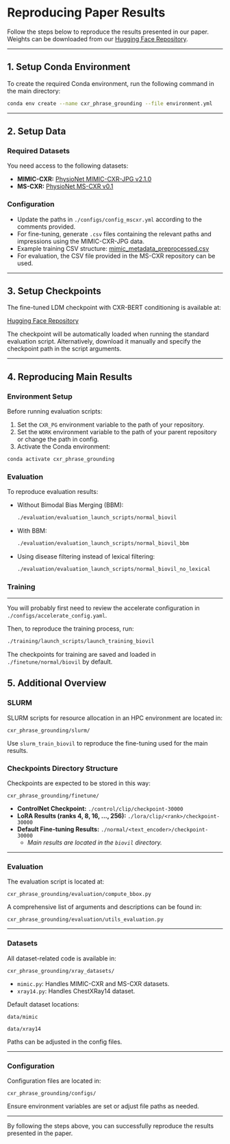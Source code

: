 # Reproducing Paper Results

Follow the steps below to reproduce the results presented in our paper.
Weights can be downloaded from our [Hugging Face Repository](https://huggingface.co/FelixNuetzel/cxr_bert_ldm/).

---

## 1. Setup Conda Environment

To create the required Conda environment, run the following command in the main directory:

```bash
conda env create --name cxr_phrase_grounding --file environment.yml
```

---

## 2. Setup Data

### Required Datasets

You need access to the following datasets:

- **MIMIC-CXR:** [PhysioNet MIMIC-CXR-JPG v2.1.0](https://physionet.org/content/mimic-cxr-jpg/2.1.0/)
- **MS-CXR:** [PhysioNet MS-CXR v0.1](https://physionet.org/content/ms-cxr/0.1/)

### Configuration

- Update the paths in `./configs/config_mscxr.yml` according to the comments provided.
- For fine-tuning, generate `.csv` files containing the relevant paths and impressions using the MIMIC-CXR-JPG data.
- Example training CSV structure: [mimic_metadata_preprocessed.csv](https://github.com/MischaD/chest-distillation/blob/master/experiments/mimic_metadata_preprocessed.csv)
- For evaluation, the CSV file provided in the MS-CXR repository can be used.

---

## 3. Setup Checkpoints

The fine-tuned LDM checkpoint with CXR-BERT conditioning is available at:

[Hugging Face Repository](https://huggingface.co/FelixNuetzel/cxr_bert_ldm/)

The checkpoint will be automatically loaded when running the standard evaluation script. Alternatively, download it manually and specify the checkpoint path in the script arguments.

---

## 4. Reproducing Main Results

### Environment Setup

Before running evaluation scripts:

1. Set the `CXR_PG` environment variable to the path of your repository.
2. Set the `WORK` environment variable to the path of your parent repository or change the path in config.
3. Activate the Conda environment:

```bash
conda activate cxr_phrase_grounding
```

### Evaluation

To reproduce evaluation results:

- Without Bimodal Bias Merging (BBM):
  ```bash
  ./evaluation/evaluation_launch_scripts/normal_biovil
  ```
- With BBM:
  ```bash
  ./evaluation/evaluation_launch_scripts/normal_biovil_bbm
  ```
- Using disease filtering instead of lexical filtering:
  ```bash
  ./evaluation/evaluation_launch_scripts/normal_biovil_no_lexical
  ```

### Training

---

You will probably first need to review the accelerate configuration in 
`./configs/accelerate_config.yaml`.

Then, to reproduce the training process, run:

```bash
./training/launch_scripts/launch_training_biovil
```

The checkpoints for training are saved and loaded in `./finetune/normal/biovil` by default.


## 5. Additional Overview

### SLURM

SLURM scripts for resource allocation in an HPC environment are located in:

```
cxr_phrase_grounding/slurm/
```

Use `slurm_train_biovil` to reproduce the fine-tuning used for the main results.

### Checkpoints Directory Structure

Checkpoints are expected to be stored in this way:

```
cxr_phrase_grounding/finetune/
```

- **ControlNet Checkpoint:** `./control/clip/checkpoint-30000`
- **LoRA Results (ranks 4, 8, 16, ..., 256):** `./lora/clip/<rank>/checkpoint-30000`
- **Default Fine-tuning Results:** `./normal/<text_encoder>/checkpoint-30000`
  - *Main results are located in the `biovil` directory.*

---

### Evaluation

The evaluation script is located at:

```
cxr_phrase_grounding/evaluation/compute_bbox.py
```

A comprehensive list of arguments and descriptions can be found in:

```
cxr_phrase_grounding/evaluation/utils_evaluation.py
```

---

### Datasets

All dataset-related code is available in:

```
cxr_phrase_grounding/xray_datasets/
```

- `mimic.py`: Handles MIMIC-CXR and MS-CXR datasets.
- `xray14.py`: Handles ChestXRay14 dataset.

Default dataset locations:

```
data/mimic
```
```
data/xray14
```

Paths can be adjusted in the config files.

---

### Configuration

Configuration files are located in:

```
cxr_phrase_grounding/configs/
```

Ensure environment variables are set or adjust file paths as needed.

---

By following the steps above, you can successfully reproduce the results presented in the paper.

